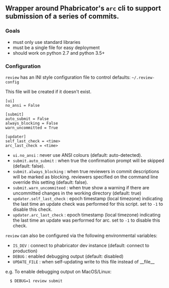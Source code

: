 ## Wrapper around Phabricator's `arc` cli to support submission of a series of commits.


### Goals

- must only use standard libraries
- must be a single file for easy deployment
- should work on python 2.7 and python 3.5+

### Configuration

`review` has an INI style configuration file to control defaults: `~/.review-config`

This file will be created if it doesn't exist.

```
[ui]
no_ansi = False

[submit]
auto_submit = False
always_blocking = False
warn_uncommitted = True

[updater]
self_last_check = <time>
arc_last_check = <time>
```

- `ui.no_ansi` : never use ANSI colours (default: auto-detected).
- `submit.auto_submit` : when true the confirmation prompt will be skipped
    (default: false).
- `submit.always_blocking` : when true reviewers in commit descriptions will be marked
    as blocking. reviewers specified on the command line override this setting
    (default: false).
- `submit.warn_uncommiteed` : when true show a warning if there are uncommitted changes
    in the working directory (default: true)
- `updater.self_last_check` : epoch timestamp (local timezone) indicating the last time
    an update check was performed for this script.  set to `-1` to disable this check.
- `updater.arc_last_check` : epoch timestamp (local timezone) indicating the last time
    an update was performed for arc.  set to `-1` to disable this check.

`review` can also be configured via the following environmental variables:
- `IS_DEV` : connect to phabricator dev instance (default: connect to production)
- `DEBUG` : enabled debugging output (default: disabled)
- `UPDATE_FILE` : when self-updating write to this file instead of \_\_file\_\_

e.g. To enable debugging output on MacOS/Linux:
```
  $ DEBUG=1 review submit
```

